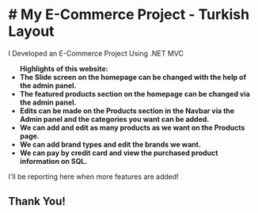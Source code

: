 <h1># My E-Commerce Project - Turkish Layout</h1>

<p>I Developed an E-Commerce Project Using .NET MVC</p>

<ul style="font-weight: bold;">
  Highlights of this website:
  <li>
    The Slide screen on the homepage can be changed with the help of the admin panel.
  </li>
  <li>
    The featured products section on the homepage can be changed via the admin panel.
  </li>
  <li>
    Edits can be made on the Products section in the Navbar via the Admin panel and the categories you want can be added.
  </li>
  <li>
    We can add and edit as many products as we want on the Products page.
  </li>
  <li>
    We can add brand types and edit the brands we want.
  </li>
  <li>
    We can pay by credit card and view the purchased product information on SQL.
  </li>
</ul>


<p>I'll be reporting here when more features are added!</p>

<h2>Thank You!</h2>

